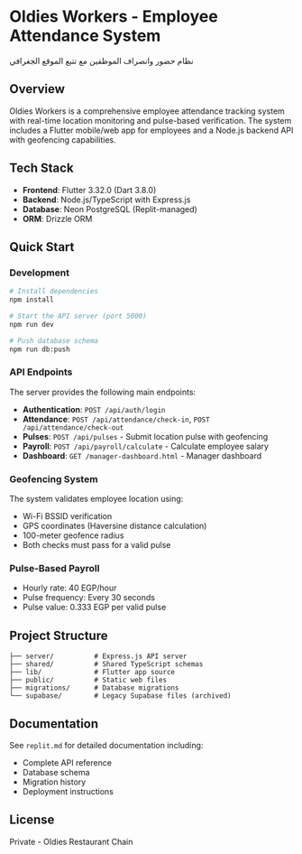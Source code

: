 # Oldies Workers - Employee Attendance System

نظام حضور وانصراف الموظفين مع تتبع الموقع الجغرافي

## Overview

Oldies Workers is a comprehensive employee attendance tracking system with real-time location monitoring and pulse-based verification. The system includes a Flutter mobile/web app for employees and a Node.js backend API with geofencing capabilities.

## Tech Stack

- **Frontend**: Flutter 3.32.0 (Dart 3.8.0)
- **Backend**: Node.js/TypeScript with Express.js
- **Database**: Neon PostgreSQL (Replit-managed)
- **ORM**: Drizzle ORM

## Quick Start

### Development

```bash
# Install dependencies
npm install

# Start the API server (port 5000)
npm run dev

# Push database schema
npm run db:push
```

### API Endpoints

The server provides the following main endpoints:

- **Authentication**: `POST /api/auth/login`
- **Attendance**: `POST /api/attendance/check-in`, `POST /api/attendance/check-out`
- **Pulses**: `POST /api/pulses` - Submit location pulse with geofencing
- **Payroll**: `POST /api/payroll/calculate` - Calculate employee salary
- **Dashboard**: `GET /manager-dashboard.html` - Manager dashboard

### Geofencing System

The system validates employee location using:
- Wi-Fi BSSID verification
- GPS coordinates (Haversine distance calculation)
- 100-meter geofence radius
- Both checks must pass for a valid pulse

### Pulse-Based Payroll

- Hourly rate: 40 EGP/hour
- Pulse frequency: Every 30 seconds
- Pulse value: 0.333 EGP per valid pulse

## Project Structure

```
├── server/          # Express.js API server
├── shared/          # Shared TypeScript schemas
├── lib/             # Flutter app source
├── public/          # Static web files
├── migrations/      # Database migrations
└── supabase/        # Legacy Supabase files (archived)
```

## Documentation

See `replit.md` for detailed documentation including:
- Complete API reference
- Database schema
- Migration history
- Deployment instructions

## License

Private - Oldies Restaurant Chain
